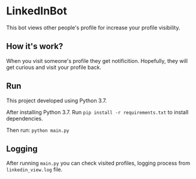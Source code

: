 # LinkedInBot

This bot views other people's profile for increase your profile visibility.

## How it's work?
When you visit someone's profile they get notificition. Hopefully, they will get curious and visit your profile back.

## Run
This project developed using Python 3.7.

After installing Python 3.7. Run `pip install -r requirements.txt` to install dependencies.

Then run: `python main.py`

## Logging
After running `main.py` you can check visited profiles, logging process from `linkedin_view.log` file.